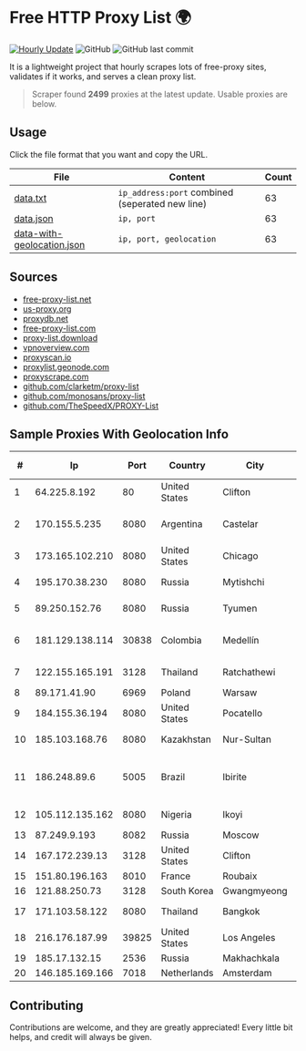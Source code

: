 
# Free HTTP Proxy List 🌍

[![Hourly Update](https://github.com/mertguvencli/http-proxy-list/actions/workflows/main.yml/badge.svg?branch=main)](https://github.com/mertguvencli/http-proxy-list/actions/workflows/main.yml)
![GitHub](https://img.shields.io/github/license/mertguvencli/http-proxy-list)
![GitHub last commit](https://img.shields.io/github/last-commit/mertguvencli/http-proxy-list)

It is a lightweight project that hourly scrapes lots of free-proxy sites, validates if it works, and serves a clean proxy list.


> Scraper found **2499** proxies at the latest update. Usable proxies are below.

## Usage

Click the file format that you want and copy the URL.


|File|Content|Count|
|----|-------|-----|
|[data.txt](https://raw.githubusercontent.com/mertguvencli/http-proxy-list/main/proxy-list/data.txt)|`ip_address:port` combined (seperated new line)|63|
|[data.json](https://raw.githubusercontent.com/mertguvencli/http-proxy-list/main/proxy-list/data.json)|`ip, port`|63|
|[data-with-geolocation.json](https://raw.githubusercontent.com/mertguvencli/http-proxy-list/main/proxy-list/data-with-geolocation.json)|`ip, port, geolocation`|63|

## Sources

* [free-proxy-list.net](https://free-proxy-list.net)
* [us-proxy.org](https://www.us-proxy.org)
* [proxydb.net](http://proxydb.net)
* [free-proxy-list.com](https://free-proxy-list.com/?page=&port=&type%5B%5D=http&type%5B%5D=https&up_time=0&search=Search)
* [proxy-list.download](https://www.proxy-list.download/HTTP)
* [vpnoverview.com](https://vpnoverview.com/privacy/anonymous-browsing/free-proxy-servers)
* [proxyscan.io](https://www.proxyscan.io)
* [proxylist.geonode.com](https://proxylist.geonode.com/api/proxy-list?limit=300&page=1&sort_by=lastChecked&sort_type=desc&protocols=http,https)
* [proxyscrape.com](https://api.proxyscrape.com/v2/?request=displayproxies&protocol=http&timeout=10000&country=all&ssl=all&anonymity=all)
* [github.com/clarketm/proxy-list](https://raw.githubusercontent.com/clarketm/proxy-list/master/proxy-list-raw.txt)
* [github.com/monosans/proxy-list](https://raw.githubusercontent.com/monosans/proxy-list/main/proxies/http.txt)
* [github.com/TheSpeedX/PROXY-List](https://raw.githubusercontent.com/TheSpeedX/PROXY-List/master/http.txt)


## Sample Proxies With Geolocation Info

|#|Ip|Port|Country|City|Internet Service Provider|
|-|--|----|-------|----|-------------------------|
|1|64.225.8.192|80|United States|Clifton|DigitalOcean, LLC|
|2|170.155.5.235|8080|Argentina|Castelar|Gobernacion de la Provincia de Buenos Aires|
|3|173.165.102.210|8080|United States|Chicago|Comcast Cable Communications|
|4|195.170.38.230|8080|Russia|Mytishchi|East Telecom Internet provider|
|5|89.250.152.76|8080|Russia|Tyumen|JSC "ER-Telecom Holding"|
|6|181.129.138.114|30838|Colombia|Medellín|EPM Telecomunicaciones S.A. E.S.P.|
|7|122.155.165.191|3128|Thailand|Ratchathewi|CAT Telecom Public Company Limited|
|8|89.171.41.90|6969|Poland|Warsaw|Netia SA|
|9|184.155.36.194|8080|United States|Pocatello|CABLE ONE, INC.|
|10|185.103.168.76|8080|Kazakhstan|Nur-Sultan|JSC Alma Telecommunications|
|11|186.248.89.6|5005|Brazil|Ibirite|AMERICAN TOWER DO BRASIL-COMUNICAÔÔO MULTIMÔDIA LT|
|12|105.112.135.162|8080|Nigeria|Ikoyi|Airtel Networks Limited|
|13|87.249.9.193|8082|Russia|Moscow|OOO Suntel|
|14|167.172.239.13|3128|United States|Clifton|DigitalOcean, LLC|
|15|151.80.196.163|8010|France|Roubaix|OVH SAS|
|16|121.88.250.73|3128|South Korea|Gwangmyeong|DLIVE|
|17|171.103.58.122|8080|Thailand|Bangkok|True Internet Co., Ltd.|
|18|216.176.187.99|39825|United States|Los Angeles|Wowrack.com|
|19|185.17.132.15|2536|Russia|Makhachkala|JSC Elektrosvyaz|
|20|146.185.169.166|7018|Netherlands|Amsterdam|DigitalOcean, LLC|



## Contributing

Contributions are welcome, and they are greatly appreciated! Every
little bit helps, and credit will always be given.

